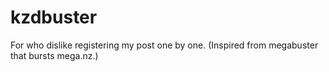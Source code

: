 # kzdbuster
For who dislike registering my post one by one. (Inspired from megabuster that bursts mega.nz.)
